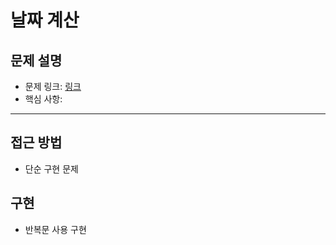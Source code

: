 # 날짜 계산

## 문제 설명
- 문제 링크: [링크](https://www.acmicpc.net/problem/1476)
- 핵심 사항:
---

## 접근 방법
- 단순 구현 문제

## 구현
- 반복문 사용 구현